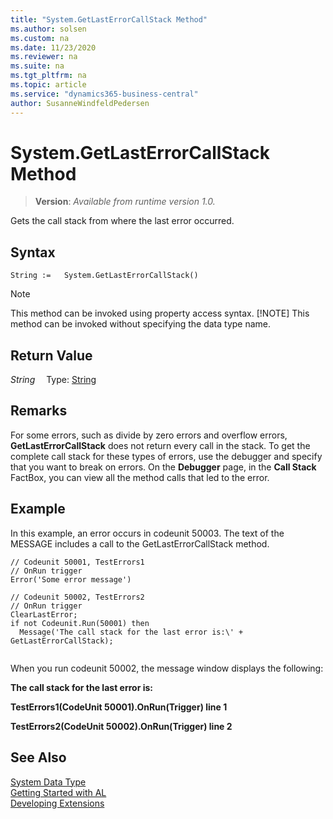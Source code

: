 ```yaml
---
title: "System.GetLastErrorCallStack Method"
ms.author: solsen
ms.custom: na
ms.date: 11/23/2020
ms.reviewer: na
ms.suite: na
ms.tgt_pltfrm: na
ms.topic: article
ms.service: "dynamics365-business-central"
author: SusanneWindfeldPedersen
---
```

[//]: # (START>DO_NOT_EDIT)
[//]: # (IMPORTANT:Do not edit any of the content between here and the END>DO_NOT_EDIT.)
[//]: # (Any modifications should be made in the .xml files in the ModernDev repo.)
# System.GetLastErrorCallStack Method
> **Version**: _Available from runtime version 1.0._

Gets the call stack from where the last error occurred.


## Syntax
```
String :=   System.GetLastErrorCallStack()
```
> [!NOTE]
> This method can be invoked using property access syntax.
> [!NOTE]
> This method can be invoked without specifying the data type name.


## Return Value
*String*
&emsp;Type: [String](../string/string-data-type.md)



[//]: # (IMPORTANT: END>DO_NOT_EDIT)


## Remarks

For some errors, such as divide by zero errors and overflow errors, **GetLastErrorCallStack** does not return every call in the stack. To get the complete call stack for these types of errors, use the debugger and specify that you want to break on errors. On the **Debugger** page, in the **Call Stack** FactBox, you can view all the method calls that led to the error. 
 
<!-- Links For more information, see [How to: Break on Errors](How-to-Break-on-Errors.md). --> 
  
## Example  

In this example, an error occurs in codeunit 50003. The text of the MESSAGE includes a call to the GetLastErrorCallStack method.  
  
```al
// Codeunit 50001, TestErrors1  
// OnRun trigger  
Error('Some error message')  
  
// Codeunit 50002, TestErrors2  
// OnRun trigger  
ClearLastError;  
if not Codeunit.Run(50001) then  
  Message('The call stack for the last error is:\' + GetLastErrorCallStack);  
  
```  

When you run codeunit 50002, the message window displays the following:  
  
**The call stack for the last error is:**  
  
**TestErrors1\(CodeUnit 50001\).OnRun\(Trigger\) line 1**  
  
**TestErrors2\(CodeUnit 50002\).OnRun\(Trigger\) line 2**  
  
## See Also

[System Data Type](system-data-type.md)  
[Getting Started with AL](../../devenv-get-started.md)  
[Developing Extensions](../../devenv-dev-overview.md)